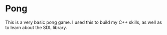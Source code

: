 # Pong
This is a very basic pong game. I used this to build my C++ skills, as well as to learn about the SDL library.
